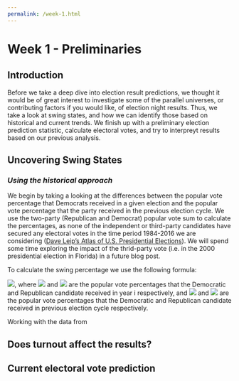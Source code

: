 ```yaml
---
permalink: /week-1.html
---
```


# **Week 1 - Preliminaries**

## **Introduction**
Before we take a deep dive into election result predictions, we thought it would be of great interest to investigate some of the parallel universes, or contributing factors if you would like, of election night results. Thus, we take a look at swing states, and how we can identify those based on historical and current trends. We finish up with a preliminary election prediction statistic, calculate electoral votes, and try to interpreyt results based on our previous analysis.

## **Uncovering Swing States**

### _Using the historical approach_
We begin by taking a looking at the differences between the popular vote percentage that Democrats received in a given election and the popular vote percentage that the party received in the previous election cycle. We use the two-party (Republican and Democrat) popular vote sum to calculate the percentages, as none of the independent or third-party candidates have secured any electoral votes in the time period 1984-2016 we are considering ([Dave Leip’s Atlas of U.S. Presidential Elections](https://uselectionatlas.org/RESULTS/)). We will spend some time exploring the impact of the thrid-party vote (i.e. in the 2000 presidential election in Florida) in a future blog post.

To calculate the swing percentage we use the following formula:

<img src="https://render.githubusercontent.com/render/math?math=\frac{D_{i}}{D_{i} %2B R_{i}} - \frac{D_{i-4}}{D_{i-4} %2B R_{i-4}}">, where <img src="https://render.githubusercontent.com/render/math?math=D_{i}"> and <img src="https://render.githubusercontent.com/render/math?math=R_{i}"> are the popular vote percentages that the Democratic and Republican candidate received in year i respectively, and <img src="https://render.githubusercontent.com/render/math?math=D_{i-4}"> and <img src="https://render.githubusercontent.com/render/math?math=R_{i-4}"> are the popular vote percentages that the Democratic and Republican candidate received in previous election cycle respectively.

Working with the data from 

## **Does turnout affect the results?**

## **Current electoral vote prediction**

